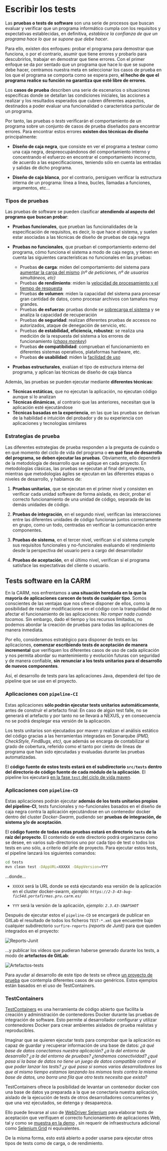 # Escribir los tests


Las **pruebas o tests de software** son una serie de procesos que buscan evaluar y verificar que un programa informático cumpla con los requisitos y expectativas establecidas, en definitiva, _establece la confianza de que un programa hace lo que se supone que debe hacer_. 

Para ello, existen dos enfoques: probar el programa para demostrar que funciona, o por el contrario, asumir que tiene errores y probarlo para descubrirlos, trabajar en demostrar que tiene errores. Con el primer enfoque se da por sentado que un programa que hace lo que se supone debe hacer, centramos nuestra meta en seleccionar los casos de prueba en los que el programa se comporta como se espera pero, **el hecho de que el programa realice su función no garantiza que esté libre de errores**.

Los **casos de prueba** describen una serie de escenarios o situaciones específicas donde se detallan las condiciones iniciales, las acciones a realizar y los resultados esperados que cubren diferentes aspectos, destinados a poder evaluar una funcionalidad o característica particular de un programa. 


Por tanto, las pruebas o _tests_ verificarán el comportamiento de un programa sobre un conjunto de casos de prueba diseñados para encontrar errores. Para encontrar estos errores **existen dos técnicas de diseño** principalmente:

* **Diseño de caja negra**, que consiste en ver el programa a testear como una caja negra, despreocupándonos del comportamiento
interno y concentrando el esfuerzo en encontrar el comportamiento incorrecto, de acuerdo a las especificaciones, teniendo sólo en cuenta las entradas y salidas de dicho programa.

* **Diseño de caja blanca**, por el contrario, persiguen verificar la estructura interna de un programa: línea a línea, bucles, llamadas a funciones, argumentos, etc...




### Tipos de pruebas 

Las pruebas de software se pueden clasificar **atendiendo al aspecto del programa que buscan probar**:


* **Pruebas funcionales**, que prueban las funcionalidades de la especificación de requisitos, es decir, lo que hace el sistema, y suelen estar asociadas a las técnicas de diseño de pruebas de caja negra


* **Pruebas no funcionales**, que prueban el comportamiento externo del programa, cómo funciona el sistema a modo de caja negra, y tienen en cuenta las siguientes características no funcionales en las pruebas:
	* Pruebas **de carga**: miden del comportamiento del sistema para [aumentar la carga del mismo](https://geekflare.com/es/essential-tools-to-perform-stress-test-online/) _(nº de peticiones, nº de usuarios simultáneos, etc)_
	* Pruebas **de rendimiento**: miden la [velocidad de procesamiento y el tiempo de respuesta](https://geekflare.com/es/web-performance-benchmark/)
	* Pruebas **de volumen**: miden la capacidad del sistema para procesar gran cantidad de datos, como procesar archivos con tamaños muy grandes.
	* Pruebas **de esfuerzo**: pruebas donde se [sobrecarga el sistema](https://geekflare.com/es/best-cpu-stress-test-software/) y se analiza la capacidad de recuperación
	* Pruebas **de seguridad**: realizan diferentes pruebas de accesos no autorizados, ataque de denegación de servicio, etc.
	* Pruebas **de estabilidad, eficiencia, robustez**: se realiza una medición de la respuesta del sistema a los errores de funcionamiento (_[chaos monkey](http://www.asuntosoftware.com/2020/02/que-es-el-chaos-monkey.html)_) 
	* Pruebas **de compatibilidad**: comprueban el funcionamiento en diferentes sistemas operativos, plataformas hardware, etc.
	* Pruebas **de usabilidad**: miden la [facilidad de uso](https://www.thebridge.tech/blog/pruebas-de-usabilidad)


* **Pruebas estructurales**, evalúan el tipo de estructura interna del programa, y aplican las técnicas de diseño de caja blanca



Además, las pruebas se pueden ejecutar mediante **diferentes técnicas**:

* **Técnicas estáticas**, que no ejecutan la aplicación, no ejecutan código aunque sí lo analizan
* **Técnicas dinámicas**, al contrario que las anteriores, necesitan que la aplicación esté ejecutándose 
* **Técnicas basadas en la experiencia**, en las que las pruebas se derivan de la habilidad e intuición del probador y de su experiencia con aplicaciones y tecnologías similares



### Estrategias de prueba

Las diferentes estrategias de prueba responden a la pregunta de cuándo o en qué momento del ciclo de vida del programa o **en qué fase de desarrollo del programa,  se deben ejecutar las pruebas**. Obviamente, ello dependerá de la metodología de desarrollo que se aplique en cada proyecto. En metodologías clásicas, las pruebas se ejecutan al final del proyecto, mientras que metodologías ágiles se ejecutan en las diferentes etapas o niveles de desarrollo, y hablamos de:

1. **Pruebas unitarias**, que se ejecutan en el primer nivel y consisten en verificar cada unidad software de forma aislada, es decir,
probar el correcto funcionamiento de una unidad de código, separada de las demás unidades de código. 

2. **Pruebas de integración**, en el segundo nivel, verifican las interacciones entre las diferentes unidades de código funcionan juntos correctamente en grupo, como un todo, centradas en verificar la comunicación entre componentes.

3. **Pruebas de sistema**, en el tercer nivel, verifican si el sistema cumple sus requisitos funcionales y no-funcionales evaluando el rendimiento desde la perspectiva del usuario pero a cargo del desarrollador

4. **Pruebas de aceptación**, en el último nivel, verifican si el programa satisface las expectativas del cliente o usuario.




## Tests software en la CARM


En la CARM, nos enfrentamos a **una situación heredada en la que la mayoría de aplicaciones carecen de tests de cualquier tipo**. Somos conscientes de las ventajas que nos ofrece disponer de ellos, como la posibilidad de realizar modificaciones en el código con la tranquilidad de no afectar el funcionamiento de las aplicaciones: _No romper nada cuando tocamos_. Sin embargo, dado el tiempo y los recursos limitados, no podemos abordar la creación de pruebas para todas las aplicaciones de manera inmediata.

Por ello, consideramos estratégico para disponer de tests en las aplicaciones, **comenzar escribiendo tests de aceptación de manera incremental** que verifiquen los diferentes casos de uso de cada aplicación y nos permita abordar su mantenimiento y evolución futuras con seguridad y de manera confiable, **sin renunciar a los tests unitarios para el desarrollo de nuevos componentes**.



Así, el desarrollo de tests para las aplicaciones Java, dependerá del tipo de pipeline que se use en el proyecto.




###  Aplicaciones con `pipeline-CI`

Estas aplicaciones **sólo podrán ejecutar tests unitarios automáticamente**, antes de construir el artefacto final: En caso de algún test falle, no se generará el artefacto y por tanto no se llevará a NEXUS, y en consecuencia no se podrá desplegar esa versión de la aplicación. 

Los tests unitarios son ejecutados por maven y realizan el análisis estático del código gracias a las herramientas integradas en Sonarqube _(PMD, CheckStyle, FindBugs, etc)_, que además se encarga de contabilizar el grado de cobertura, referido como el tanto por ciento de líneas de programa que han sido ejecutadas y evaluadas durante las pruebas automatizadas. 

El **código fuente de estos tests estará en el subdirectorio `src/tests` dentro del directorio de código fuente de cada módulo de la aplicación**. El pipeline los ejecutará [en la fase `test` del ciclo de vida maven](https://www.arquitecturajava.com/que-es-un-maven-lifecycle-y-como-funciona/).   



### Aplicaciones con `pipeline-CD`

Estas aplicaciones podrán ejecutar **además de los tests unitarios propios del pipeline-CI**, tests funcionales y no-funcionales basados en el diseño de caja negra contra la aplicación ejecutándose en un contenedor docker dentro del cluster _Docker-Swarm_, pudiendo ser **pruebas de integración, de sistema y/o de aceptación**.

El **código fuente de todas estas pruebas estará en directorio `tests` de la raíz del proyecto**. El contenido de este directorio podrá organizarse como se desee, en varios sub-directorios uno por cada tipo de test o todos los tests en uno sólo, a criterio del jefe de proyecto. Para ejecutar estos tests, el pipeline lanzará los siguientes comandos:

```bash
cd tests
mvn clean test -DAppURL=XXXXX -DAppVersion=YYY
```

...donde...

* `XXXXX` será la URL donde se está ejecutando esa versión de la aplicación en el cluster docker-swarm, _ejemplo: `https://2-3-43-bug-fic54d.portafirmas.pru.carm.es/`_

* `YYY` será la versión de la aplicación, _ejemplo: `2.3.43-SNAPSHOT`_


Después de ejecutar estos el `pipeline-CD` se encargará de publicar en GitLab el resultado de todos los ficheros `TEST-*.xml` que encuentre bajo cualquier subdirectorio `surfire-reports` _(reports de Junit)_ para que queden integrados en el proyecto:


![Reports-Junit](imagenes/GuiaTests-001.gif)



...y publicar los vídeos que pudieran haberse generado durante los tests, a modo de **artefactos de GitLab**:

![Artefactos-tests](imagenes/GuiaTests-002.gif)

Para ayudar al desarrollo de este tipo de tests se ofrece [un proyecto de prueba](./demo-tests/) que contempla diferentes casos de uso genéricos. Estos ejemplos están basados en el uso de TestContainers.



### TestContainers

[TestContainers](https://java.testcontainers.org/) es una herramienta de código abierto que facilita la creación y administración de contenedores Docker durante las pruebas de integración de software. Esto permite al desarrollador configurar y utilizar contenedores Docker para crear ambientes aislados de prueba realistas y reproducibles.

Imaginar que se quieren ejecutar tests para comprobar que la aplicación es capaz de guardar y recuperar información de una base de datos: _¿a qué base de datos conectamos nuestra aplicación? ¿a la del entorno de desarrollo? ¿a la del entorno de pruebas? ¿tendremos  conectividad? ¿qué pasa si la base de datos no tiene un juego de datos compatible contra el que poder lanzar los tests? ¿y qué pasa si somos varios desarrolladores los que al mismo tiempo estamos lanzando los mismos tests contra la misma base de datos, uno borra una fila que otro tests necesita que exista?_

TestContainers ofrece la posibilidad de levantar un contenedor docker con una base de datos ya preparada a la que se conectaría nuestra aplicación, aislado de la ejecución de tests de otros desarrolladores concurrentes y que una vez ejecutados, se detenga y desaparezca.

Ello puede llevarse al uso de [WebDriver Selenium](https://www.selenium.dev/documentation/webdriver/) para elaborar tests de aceptación que verifiquen el correcto funcionamiento de aplicaciones Web, tal y como se [muestra en la demo](./demo-tests/) , sin requerir de infraestructura adicional como [Selenium Grid](https://www.selenium.dev/documentation/grid/) ni equivalentes. 

De la misma forma, esto está abierto a poder usarse para ejecutar otros tipos de tests como de carga, o de rendimiento.    